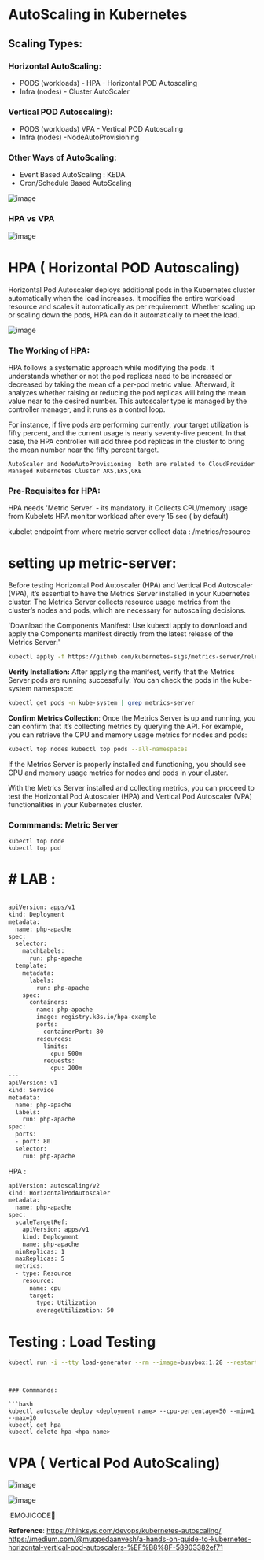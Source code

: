 # AutoScaling in Kubernetes

## Scaling Types:



 ###  Horizontal AutoScaling:

 - PODS (workloads)  -  HPA -  Horizontal POD Autoscaling
 - Infra (nodes) - Cluster AutoScaler


### Vertical POD Autoscaling):
 - PODS (workloads) VPA  -  Vertical POD Autoscaling   
 - Infra (nodes) -NodeAutoProvisioning 



### Other Ways of AutoScaling:
- Event Based AutoScaling :  KEDA        
- Cron/Schedule Based AutoScaling



![image](https://github.com/user-attachments/assets/d5004c3c-2c01-42d7-bfc5-b742778188a8)


### HPA vs VPA

![image](https://github.com/user-attachments/assets/36e32c79-cced-48fb-89c9-4455fcef420d)




# HPA ( Horizontal POD Autoscaling)

Horizontal Pod Autoscaler deploys additional pods in the Kubernetes cluster automatically when the load increases. It modifies the entire workload resource and scales it automatically as per requirement. Whether scaling up or scaling down the pods, HPA can do it automatically to meet the load.

![image](https://github.com/user-attachments/assets/59ca0208-6a4f-4af3-9fa8-0f2510a920bc)





### The Working of HPA:

HPA follows a systematic approach while modifying the pods. It understands whether or not the pod replicas need to be increased or decreased by taking the mean of a per-pod metric value. Afterward, it analyzes whether raising or reducing the pod replicas will bring the mean value near to the desired number. This autoscaler type is managed by the controller manager, and it runs as a control loop.

For instance, if five pods are performing currently, your target utilization is fifty percent, and the current usage is nearly seventy-five percent. In that case, the HPA controller will add three pod replicas in the cluster to bring the mean number near the fifty percent target.



  `AutoScaler and NodeAutoProvisioning  both are related to CloudProvider Managed Kubernetes Cluster AKS,EKS,GKE`


 ### Pre-Requisites for HPA:

HPA needs 'Metric Server' - its mandatory.  it Collects CPU/memory usage from Kubelets
HPA monitor workload after every 15 sec ( by default) 


kubelet endpoint from where metric server collect data : /metrics/resource


# setting up metric-server:

Before testing Horizontal Pod Autoscaler (HPA) and Vertical Pod Autoscaler (VPA), it’s essential to have the Metrics Server installed in your Kubernetes cluster. The Metrics Server collects resource usage metrics from the cluster’s nodes and pods, which are necessary for autoscaling decisions.


'Download the Components Manifest: Use kubectl apply to download and apply the Components manifest directly from the latest release of the Metrics Server:'

```bash
kubectl apply -f https://github.com/kubernetes-sigs/metrics-server/releases/latest/download/components.yaml
```


**Verify Installation:** After applying the manifest, verify that the Metrics Server pods are running successfully. You can check the pods in the kube-system namespace:

```bash
kubectl get pods -n kube-system | grep metrics-server
```

**Confirm Metrics Collection**: Once the Metrics Server is up and running, you can confirm that it’s collecting metrics by querying the API. For example, you can retrieve the CPU and memory usage metrics for nodes and pods:

```bash
kubectl top nodes kubectl top pods --all-namespaces
```

If the Metrics Server is properly installed and functioning, you should see CPU and memory usage metrics for nodes and pods in your cluster.

With the Metrics Server installed and collecting metrics, you can proceed to test the Horizontal Pod Autoscaler (HPA) and Vertical Pod Autoscaler (VPA) functionalities in your Kubernetes cluster.

### Commmands: Metric Server 

```bsah
kubectl top node
kubectl top pod

```

# # LAB :


```bash

apiVersion: apps/v1
kind: Deployment
metadata:
  name: php-apache
spec:
  selector:
    matchLabels:
      run: php-apache
  template:
    metadata:
      labels:
        run: php-apache
    spec:
      containers:
      - name: php-apache
        image: registry.k8s.io/hpa-example
        ports:
        - containerPort: 80
        resources:
          limits:
            cpu: 500m
          requests:
            cpu: 200m
---
apiVersion: v1
kind: Service
metadata:
  name: php-apache
  labels:
    run: php-apache
spec:
  ports:
  - port: 80
  selector:
    run: php-apache

```

HPA :

```bash
apiVersion: autoscaling/v2
kind: HorizontalPodAutoscaler
metadata:
  name: php-apache
spec:
  scaleTargetRef:
    apiVersion: apps/v1
    kind: Deployment
    name: php-apache
  minReplicas: 1
  maxReplicas: 5
  metrics:
  - type: Resource
    resource:
      name: cpu
      target:
        type: Utilization
        averageUtilization: 50
```




# Testing : Load Testing

```bash
kubectl run -i --tty load-generator --rm --image=busybox:1.28 --restart=Never -- /bin/sh -c "while sleep 0.01; do wget -q -O- http://php-apache; done"
```



```


### Commmands:

```bash
kubectl autoscale deploy <deployment name> --cpu-percentage=50 --min=1 --max=10
kubectl get hpa
kubectl delete hpa <hpa name>
```





# VPA ( Vertical Pod AutoScaling)

![image](https://github.com/user-attachments/assets/e765b14d-8cb6-4b3a-bfa2-afe50e0d47d2)


![image](https://github.com/user-attachments/assets/9c9bcee9-c9bc-455b-a329-2ffaeb476e61)



:EMOJICODE📓

**Reference**: https://thinksys.com/devops/kubernetes-autoscaling/
https://medium.com/@muppedaanvesh/a-hands-on-guide-to-kubernetes-horizontal-vertical-pod-autoscalers-%EF%B8%8F-58903382ef71

